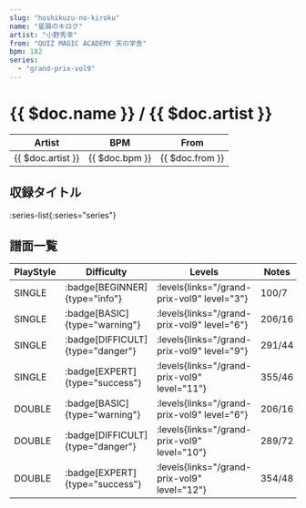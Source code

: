 ```yaml
---
slug: "hoshikuzu-no-kiroku"
name: "星屑のキロク"
artist: "小野秀幸"
from: "QUIZ MAGIC ACADEMY 天の学舎"
bpm: 182
series:
  - "grand-prix-vol9"
---
```


# {{ $doc.name }} / {{ $doc.artist }}

|Artist|BPM|From|
|------|---|----|
|{{ $doc.artist }}|{{ $doc.bpm }}|{{ $doc.from }}|

## 収録タイトル

:series-list{:series="series"}

## 譜面一覧

|PlayStyle|Difficulty|Levels|Notes|Movie|
|---------|----------|------|-----|-----|
|SINGLE| :badge[BEGINNER]{type="info"}| :levels{links="/grand-prix-vol9" level="3"}|100/7||
|SINGLE| :badge[BASIC]{type="warning"}| :levels{links="/grand-prix-vol9" level="6"}|206/16||
|SINGLE| :badge[DIFFICULT]{type="danger"}| :levels{links="/grand-prix-vol9" level="9"}|291/44||
|SINGLE| :badge[EXPERT]{type="success"}| :levels{links="/grand-prix-vol9" level="11"}|355/46||
|DOUBLE| :badge[BASIC]{type="warning"}| :levels{links="/grand-prix-vol9" level="6"}|206/16||
|DOUBLE| :badge[DIFFICULT]{type="danger"}| :levels{links="/grand-prix-vol9" level="10"}|289/72||
|DOUBLE| :badge[EXPERT]{type="success"}| :levels{links="/grand-prix-vol9" level="12"}|354/48||
